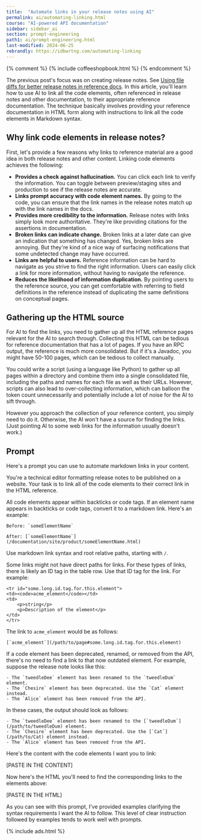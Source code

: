 ```yaml
---
title:  "Automate links in your release notes using AI"
permalink: ai/automating-linking.html
course: "AI-powered API documentation"
sidebar: sidebar_ai
section: prompt-engineering
path1: ai/prompt-engineering.html
last-modified: 2024-06-25
rebrandly: https://idbwrtng.com/automating-linking
---
```

{% comment %}
{% include coffeeshopbook.html %}
{% endcomment %}

The previous post's focus was on creating release notes. See [Using file diffs for better release notes in reference docs](/ai/prompt-engineering-release-notes-reference-docs.html). In this article, you'll learn how to use AI to link all the code elements, often referenced in release notes and other documentation, to their appropriate reference documentation. The technique basically involves providing your reference documentation in HTML form along with instructions to link all the code elements in Markdown syntax.

## Why link code elements in release notes?

First, let's provide a few reasons why links to reference material are a good idea in both release notes and other content. Linking code elements achieves the following:

* **Provides a check against hallucination.** You can click each link to verify the information. You can toggle between preview/staging sites and production to see if the release notes are accurate.
* **Links prompt accuracy with code element names.** By going to the code, you can ensure that the link names in the release notes match up with the link names in the docs.
* **Provides more credibility to the information.** Release notes with links simply look more authoritative. They're like providing citations for the assertions in documentation.
* **Broken links can indicate change.** Broken links at a later date can give an indication that something has changed. Yes, broken links are annoying. But they're kind of a nice way of surfacing notifications that some undetected change may have occurred.
* **Links are helpful to users.** Reference information can be hard to navigate as you strive to find the right information. Users can easily click a link for more information, without having to navigate the reference.
* **Reduces the likelihood of information duplication.** By pointing users to the reference source, you can get comfortable with referring to field definitions in the reference instead of duplicating the same definitions on conceptual pages.

## Gathering up the HTML source

For AI to find the links, you need to gather up all the HTML reference pages relevant for the AI to search through. Collecting this HTML can be tedious for reference documentation that has a lot of pages. If you have an RPC output, the reference is much more consolidated. But if it's a Javadoc, you might have 50-100 pages, which can be tedious to collect manually.

You could write a script (using a language like Python) to gather up all pages within a directory and combine them into a single consolidated file, including the paths and names for each file as well as their URLs. However, scripts can also lead to over-collecting information, which can balloon the token count unnecessarily and potentially include a lot of noise for the AI to sift through.

However you approach the collection of your reference content, you simply need to do it. Otherwise, the AI won't have a source for finding the links. (Just pointing AI to some web links for the information usually doesn't work.)

## Prompt

Here's a prompt you can use to automate markdown links in your content.

<div class="chat">
<div markdown="1">
You're a technical editor formatting release notes to be published on a website. Your task is to link all of the code elements to their correct link in the HTML reference.

All code elements appear within backticks or code tags. If an element name appears in backticks or code tags, convert it to a markdown link. Here's an example:

```
Before: `someElementName` 

After: [`someElementName`](/documentation/site/product/someElementName.html)
```

Use markdown link syntax and root relative paths, starting with `/`.

Some links might not have direct paths for links. For these types of links, there is likely an ID tag in the table row. Use that ID tag for the link. For example: 

```
<tr id="some.long.id.tag.for.this.element">
<td><code>acme_element</code></td>
<td>
    <p>string</p>
    <p>Description of the element</p>
</td>
</tr>
```

The link to `acme_element` would be as follows:

```
[`acme_element`](/path/to/page#some.long.id.tag.for.this.element)
```

If a code element has been deprecated, renamed, or removed from the API, there's no need to find a link to that now outdated element. For example, suppose the release note looks like this:

```
- The `tweedleDee` element has been renamed to the `tweedleDum` element.
- The `Chesire` element has been deprecated. Use the `Cat` element instead.
- The `Alice` element has been removed from the API.
```

In these cases, the output should look as follows:

```
- The `tweedleDee` element has been renamed to the [`tweedleDum`](/path/to/tweedleDum) element.
- The `Chesire` element has been deprecated. Use the [`Cat`](/path/to/Cat) element instead.
- The `Alice` element has been removed from the API.
```

Here's the content with the code elements I want you to link:

[PASTE IN THE CONTENT]

Now here's the HTML you'll need to find the corresponding links to the elements above:

[PASTE IN THE HTML]

</div>
</div>

As you can see with this prompt, I've provided examples clarifying the syntax requirements I want the AI to follow. This level of clear instruction followed by examples tends to work well with prompts. 

{% include ads.html %}